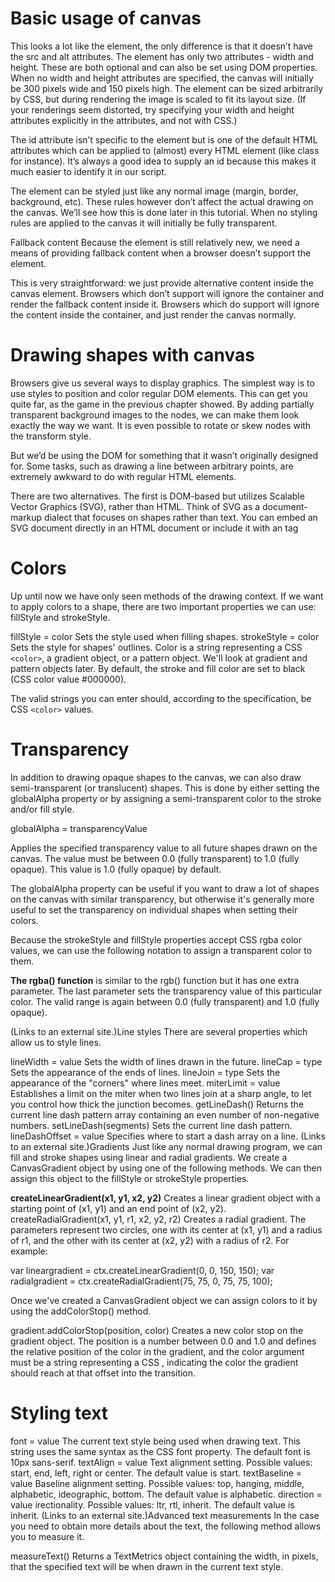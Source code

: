 # Basic usage of canvas

This looks a lot like the  element, the only difference is that it doesn’t have the src and alt attributes. The element has only two attributes - width and height. These are both optional and can also be set using DOM properties. When no width and height attributes are specified, the canvas will initially be 300 pixels wide and 150 pixels high. The element can be sized arbitrarily by CSS, but during rendering the image is scaled to fit its layout size. (If your renderings seem distorted, try specifying your width and height attributes explicitly in the attributes, and not with CSS.)

The id attribute isn’t specific to the element but is one of the default HTML attributes which can be applied to (almost) every HTML element (like class for instance). It’s always a good idea to supply an id because this makes it much easier to identify it in our script.

The element can be styled just like any normal image (margin, border, background, etc). These rules however don’t affect the actual drawing on the canvas. We’ll see how this is done later in this tutorial. When no styling rules are applied to the canvas it will initially be fully transparent.

Fallback content Because the element is still relatively new, we need a means of providing fallback content when a browser doesn’t support the element.

This is very straightforward: we just provide alternative content inside the canvas element. Browsers which don’t support will ignore the container and render the fallback content inside it. Browsers which do support will ignore the content inside the container, and just render the canvas normally.

# Drawing shapes with canvas
Browsers give us several ways to display graphics. The simplest way is to use styles to position and color regular DOM elements. This can get you quite far, as the game in the previous chapter showed. By adding partially transparent background images to the nodes, we can make them look exactly the way we want. It is even possible to rotate or skew nodes with the transform style.

But we’d be using the DOM for something that it wasn’t originally designed for. Some tasks, such as drawing a line between arbitrary points, are extremely awkward to do with regular HTML elements.

There are two alternatives. The first is DOM-based but utilizes Scalable Vector Graphics (SVG), rather than HTML. Think of SVG as a document-markup dialect that focuses on shapes rather than text. You can embed an SVG document directly in an HTML document or include it with an  tag


 
 # Colors
Up until now we have only seen methods of the drawing context. If we want to apply colors to a shape, there are two important properties we can use: fillStyle and strokeStyle.

fillStyle = color
Sets the style used when filling shapes.
strokeStyle = color
Sets the style for shapes' outlines.
Color is a string representing a CSS `<color>`, a gradient object, or a pattern object. We'll look at gradient and pattern objects later. By default, the stroke and fill color are set to black (CSS color value #000000).



The valid strings you can enter should, according to the specification, be CSS `<color>` values.

# Transparency
In addition to drawing opaque shapes to the canvas, we can also draw semi-transparent (or translucent) shapes. This is done by either setting the globalAlpha property or by assigning a semi-transparent color to the stroke and/or fill style.

globalAlpha = transparencyValue

Applies the specified transparency value to all future shapes drawn on the canvas. The value must be between 0.0 (fully transparent) to 1.0 (fully opaque). This value is 1.0 (fully opaque) by default.

The globalAlpha property can be useful if you want to draw a lot of shapes on the canvas with similar transparency, but otherwise it's generally more useful to set the transparency on individual shapes when setting their colors.

Because the strokeStyle and fillStyle properties accept CSS rgba color values, we can use the following notation to assign a transparent color to them.



**The rgba() function**
 is similar to the rgb() function but it has one extra parameter. The last parameter sets the transparency value of this particular color. The valid range is again between 0.0 (fully transparent) and 1.0 (fully opaque).

 (Links to an external site.)Line styles
There are several properties which allow us to style lines.

lineWidth = value
Sets the width of lines drawn in the future.
lineCap = type
Sets the appearance of the ends of lines.
lineJoin = type
Sets the appearance of the "corners" where lines meet.
miterLimit = value
Establishes a limit on the miter when two lines join at a sharp angle, to let you control how thick the junction becomes.
getLineDash()
Returns the current line dash pattern array containing an even number of non-negative numbers.
setLineDash(segments)
Sets the current line dash pattern.
lineDashOffset = value
Specifies where to start a dash array on a line.
 (Links to an external site.)Gradients
Just like any normal drawing program, we can fill and stroke shapes using linear and radial gradients. We create a CanvasGradient object by using one of the following methods. We can then assign this object to the fillStyle or strokeStyle properties.

**createLinearGradient(x1, y1, x2, y2)**
Creates a linear gradient object with a starting point of (x1, y1) and an end point of (x2, y2).
createRadialGradient(x1, y1, r1, x2, y2, r2)
Creates a radial gradient. The parameters represent two circles, one with its center at (x1, y1) and a radius of r1, and the other with its center at (x2, y2) with a radius of r2.
For example:

var lineargradient = ctx.createLinearGradient(0, 0, 150, 150);
var radialgradient = ctx.createRadialGradient(75, 75, 0, 75, 75, 100);

Once we've created a CanvasGradient object we can assign colors to it by using the addColorStop() method.

gradient.addColorStop(position, color)
Creates a new color stop on the gradient object. The position is a number between 0.0 and 1.0 and defines the relative position of the color in the gradient, and the color argument must be a string representing a CSS , indicating the color the gradient should reach at that offset into the transition.

# Styling text


font = value
The current text style being used when drawing text. This string uses the same syntax as the CSS font property. The default font is 10px sans-serif.
textAlign = value
Text alignment setting. Possible values: start, end, left, right or center. The default value is start.
textBaseline = value
Baseline alignment setting. Possible values: top, hanging, middle, alphabetic, ideographic, bottom. The default value is alphabetic.
direction = value
irectionality. Possible values: ltr, rtl, inherit. The default value is inherit.
 (Links to an external site.)Advanced text measurements
In the case you need to obtain more details about the text, the following method allows you to measure it.

measureText()
Returns a TextMetrics object containing the width, in pixels, that the specified text will be when drawn in the current text style.